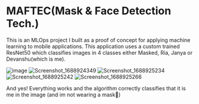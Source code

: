# MAFTEC(Mask & Face Detection Tech.)

This is an MLOps project I built as a proof of concept for applying machine learning to mobile applications. This application uses a custom trained ResNet50 which classifies images in 4 classes either Masked, Ria, Janya or Devanshu(which is me).

![image](https://github.com/Devanshusisodiya/MAFTEC-UI/assets/43195822/d20243b1-7bcc-424f-9969-4f6d37ecf068)
![Screenshot_1688924349](https://github.com/Devanshusisodiya/MAFTEC-UI/assets/43195822/54ecc6c9-65fe-40d6-8669-f54768190b43)
![Screenshot_1688925234](https://github.com/Devanshusisodiya/MAFTEC-UI/assets/43195822/0efaeb1b-e0e7-4f14-a56d-750630bdba19)
![Screenshot_1688925242](https://github.com/Devanshusisodiya/MAFTEC-UI/assets/43195822/46019c34-807f-4140-b9a9-4066af1cedc7)
![Screenshot_1688925266](https://github.com/Devanshusisodiya/MAFTEC-UI/assets/43195822/6f292bb2-9bcc-42bb-821b-2ecb89c868dc)

And yes! Everything works and the algorithm correctly classifies that it is me in the image (and im not wearing a mask🫢)
